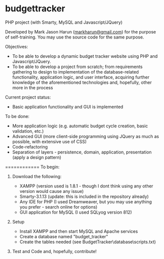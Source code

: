 budgettracker
=============

PHP project (with Smarty, MySQL and Javascript/JQuery)

Developed by Mark Jason Harun (markharun@gmail.com) for the purpose of self-training. You may use the source code for the same purpose.

Objectives:
- To be able to develop a dynamic budget tracker website using PHP and Javascript/JQuery.
- To be able to develop a project from scratch; from requirements gathering to design to implementation of the database-related functionality, application logic, and user interface, acquiring further knowledge of the aforementioned technologies and, hopefully, other more in the process

Current project status:
- Basic application functionality and GUI is implemented

To be done:
- More application logic (e.g. automatic budget cycle creation, basic validation, etc.)
- Advanced GUI (more client-side programming using JQuery as much as possible, with extensive use of CSS)
- Code-refactoring
- Separation of layers - persistence, domain, application, presentation (apply a design pattern)

============
To begin:

1. Download the following:
   - XAMPP (version used is 1.8.1 - though I dont think using any other version would cause any issue)
   - Smarty-3.1.13 (update: this is included in the repository already)
   - Any IDE for PHP (I used Dreamweaver, but you may use anything you prefer - search online for options)
   - GUI application for MySQL (I used SQLyog version 812)
   
2. Setup
   - Install XAMPP and then start MySQL and Apache services
   - Create a database named "budget_tracker"
   - Create the tables needed (see BudgetTracker\database\scripts.txt)
   
3. Test and Code and, hopefully, contribute!
